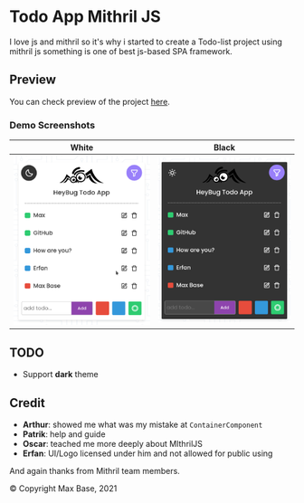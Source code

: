 # Todo App Mithril JS

I love js and mithril so it's why i started to create a Todo-list project using mithril js something is one of best js-based SPA framework.

## Preview

You can check preview of the project [here](https://basemax.github.io/TodoAppMithrilJS/).

### Demo Screenshots

| White | Black |
| :---: | :---: |
| [![Mithril Javascript Todo App](demo-white.png)](https://basemax.github.io/TodoAppMithrilJS/) | [![Mithril Javascript Todo App](demo-black.png)](https://basemax.github.io/TodoAppMithrilJS/) | 

## TODO

- Support **dark** theme

## Credit

- **Arthur**: showed me what was my mistake at `ContainerComponent`
- **Patrik**: help and guide
- **Oscar**: teached me more deeply about MIthrilJS
- **Erfan**: UI/Logo licensed under him and not allowed for public using

And again thanks from Mithril team members.

© Copyright Max Base, 2021
